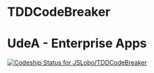 # TDDCodeBreaker
# UdeA - Enterprise Apps
[ ![Codeship Status for JSLobo/TDDCodeBreaker](https://app.codeship.com/projects/f608ae20-4317-0136-35fa-3eb3a40d55ec/status?branch=master)](https://app.codeship.com/projects/291666)
